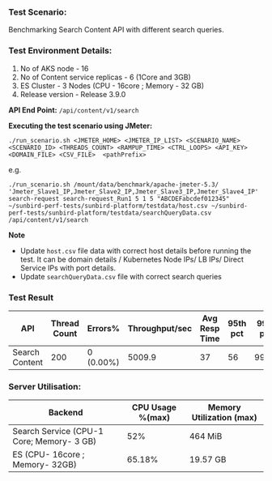 ### Test Scenario:

Benchmarking Search Content API with different search queries.


### Test Environment Details:
1. No of AKS node - 16
2. No of Content service replicas - 6 (1Core and 3GB)
3. ES Cluster - 3 Nodes (CPU - 16core ; Memory - 32 GB)
4. Release version - Release 3.9.0


**API End Point:** 
`/api/content/v1/search`


**Executing the test scenario using JMeter:**

```./run_scenario.sh <JMETER_HOME> <JMETER_IP_LIST> <SCENARIO_NAME> <SCENARIO_ID> <THREADS_COUNT> <RAMPUP_TIME> <CTRL_LOOPS> <API_KEY> <DOMAIN_FILE> <CSV_FILE>  <pathPrefix>```

e.g.

```./run_scenario.sh /mount/data/benchmark/apache-jmeter-5.3/ 'Jmeter_Slave1_IP,Jmeter_Slave2_IP,Jmeter_Slave3_IP,Jmeter_Slave4_IP' search-request search-request_Run1 5 1 5 "ABCDEFabcdef012345" ~/sunbird-perf-tests/sunbird-platform/testdata/host.csv ~/sunbird-perf-tests/sunbird-platform/testdata/searchQueryData.csv /api/content/v1/search```


**Note**
- Update `host.csv` file data with correct host details before running the test. It can be domain details / Kubernetes Node IPs/ LB IPs/ Direct Service IPs with port details.
- Update `searchQueryData.csv` file with correct search queries

### Test Result

| API             | Thread Count  | Errors%   | Throughput/sec  |Avg Resp Time |   95th pct  |  99th pct   |
| --------------- | ------------- | --------- | --------------- |--------------|-------------|-------------|
| Search Content  | 200           | 0 (0.00%) | 5009.9          |37            |56           | 99.99          |


### Server Utilisation:
| Backend          | CPU Usage %(max) | Memory Utilization (max) |
| ------------- | ------------- |------------- |
|Search Service (CPU-1 Core; Memory- 3 GB)  |52% |464 MiB|
|ES (CPU- 16core ; Memory- 32GB)|65.18%  | 19.57 GB|
